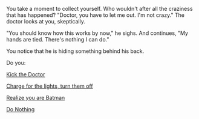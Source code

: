 You take a moment to collect yourself. 
Who wouldn't after all the craziness that has happened?
"Doctor, you have to let me out. I'm not crazy."
The doctor looks at you, skeptically.

"You should know how this works by now," he sighs.
And continues, "My hands are tied. There's nothing I can do."

You notice that he is hiding something behind his back.

Do you:

[Kick the Doctor](kicktheman/kicktheman.md)

[Charge for the lights, turn them off](..lightsoff/lightsoff.md)

[Realize you are Batman](..I'm-batman/batman.md)

[Do Nothing](..nothing/nothing.md)
